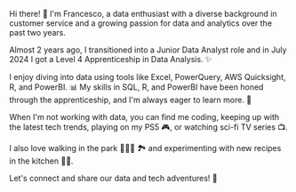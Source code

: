Hi there! 👋 I'm Francesco, a data enthusiast with a diverse background in customer service and a growing passion for data and analytics over the past two years.

Almost 2 years ago, I transitioned into a Junior Data Analyst role and in July 2024 I got a Level 4 Apprenticeship in Data Analysis. ✨

I enjoy diving into data using tools like Excel, PowerQuery, AWS Quicksight, R, and PowerBI. 📊
My skills in SQL, R, and PowerBI have been honed through the apprenticeship, and I'm always eager to learn more. 🤗

When I'm not working with data, you can find me coding, keeping up with the latest tech trends, playing on my PS5 🎮, or watching sci-fi TV series 📺. 

I also love walking in the park 🚶‍♂️‍➡️ 🏞️ and experimenting with new recipes in the kitchen 👨‍🍳.

Let's connect and share our data and tech adventures! 🚀